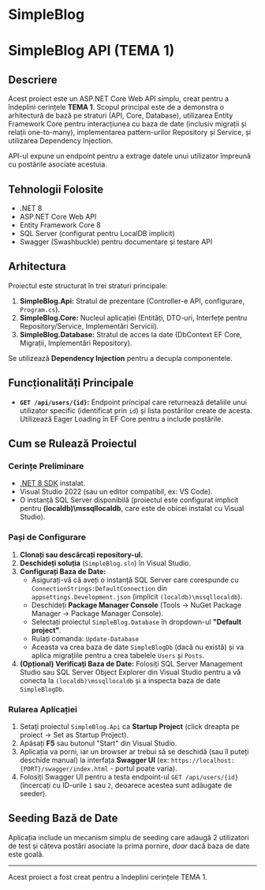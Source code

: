 # SimpleBlog
# SimpleBlog API (TEMA 1)

## Descriere

Acest proiect este un ASP.NET Core Web API simplu, creat pentru a îndeplini cerințele **TEMA 1**. Scopul principal este de a demonstra o arhitectură de bază pe straturi (API, Core, Database), utilizarea Entity Framework Core pentru interacțiunea cu baza de date (inclusiv migrații și relații one-to-many), implementarea pattern-urilor Repository și Service, și utilizarea Dependency Injection.

API-ul expune un endpoint pentru a extrage datele unui utilizator împreună cu postările asociate acestuia.

## Tehnologii Folosite

*   .NET 8
*   ASP.NET Core Web API
*   Entity Framework Core 8
*   SQL Server (configurat pentru LocalDB implicit)
*   Swagger (Swashbuckle) pentru documentare și testare API

## Arhitectura

Proiectul este structurat în trei straturi principale:

1.  **SimpleBlog.Api:** Stratul de prezentare (Controller-e API, configurare, `Program.cs`).
2.  **SimpleBlog.Core:** Nucleul aplicației (Entități, DTO-uri, Interfețe pentru Repository/Service, Implementări Servicii).
3.  **SimpleBlog.Database:** Stratul de acces la date (DbContext EF Core, Migrații, Implementări Repository).

Se utilizează **Dependency Injection** pentru a decupla componentele.

## Funcționalități Principale

*   **`GET /api/users/{id}`:** Endpoint principal care returnează detaliile unui utilizator specific (identificat prin `id`) și lista postărilor create de acesta. Utilizează Eager Loading în EF Core pentru a include postările.

## Cum se Rulează Proiectul

### Cerințe Preliminare

*   [.NET 8 SDK](https://dotnet.microsoft.com/en-us/download/dotnet/8.0) instalat.
*   Visual Studio 2022 (sau un editor compatibil, ex: VS Code).
*   O instanță SQL Server disponibilă (proiectul este configurat implicit pentru **(localdb)\mssqllocaldb**, care este de obicei instalat cu Visual Studio).

### Pași de Configurare

1.  **Clonați sau descărcați repository-ul.**
2.  **Deschideți soluția** (`SimpleBlog.sln`) în Visual Studio.
3.  **Configurați Baza de Date:**
    *   Asigurați-vă că aveți o instanță SQL Server care corespunde cu `ConnectionStrings:DefaultConnection` din `appsettings.Development.json` (implicit `(localdb)\mssqllocaldb`).
    *   Deschideți **Package Manager Console** (Tools -> NuGet Package Manager -> Package Manager Console).
    *   Selectați proiectul `SimpleBlog.Database` în dropdown-ul **"Default project"**.
    *   Rulați comanda: `Update-Database`
    *   Aceasta va crea baza de date `SimpleBlogDb` (dacă nu există) și va aplica migrațiile pentru a crea tabelele `Users` și `Posts`.
4.  **(Opțional) Verificați Baza de Date:** Folosiți SQL Server Management Studio sau SQL Server Object Explorer din Visual Studio pentru a vă conecta la `(localdb)\mssqllocaldb` și a inspecta baza de date `SimpleBlogDb`.

### Rularea Aplicației

1.  Setați proiectul `SimpleBlog.Api` ca **Startup Project** (click dreapta pe proiect -> Set as Startup Project).
2.  Apăsați **F5** sau butonul "Start" din Visual Studio.
3.  Aplicația va porni, iar un browser ar trebui să se deschidă (sau îl puteți deschide manual) la interfața **Swagger UI** (ex: `https://localhost:{PORT}/swagger/index.html` - portul poate varia).
4.  Folosiți Swagger UI pentru a testa endpoint-ul `GET /api/users/{id}` (încercați cu ID-urile `1` sau `2`, deoarece acestea sunt adăugate de seeder).

## Seeding Bază de Date

Aplicația include un mecanism simplu de seeding care adaugă 2 utilizatori de test și câteva postări asociate la prima pornire, *doar* dacă baza de date este goală.

---

Acest proiect a fost creat pentru a îndeplini cerințele TEMA 1.
